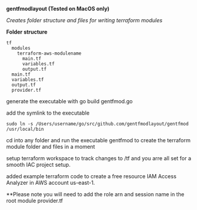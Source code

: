 **gentfmodlayout (Tested on MacOS only)**

*Creates folder structure and files for writing terraform modules*

**Folder structure**

```
tf
  modules
    terraform-aws-modulename
      main.tf
      variables.tf
      output.tf
  main.tf
  variables.tf
  output.tf
  provider.tf

```

generate the executable with go build gentfmod.go

add the symlink to the executable

`sudo ln -s /Users/username/go/src/github.com/gentfmodlayout/gentfmod /usr/local/bin`

cd into any folder and run the executable gentfmod to create the terraform module folder and files in a moment

setup terraform workspace to track changes to /tf and you arre all set for a smooth IAC project setup.

added example terraform code to create a free resource IAM Access Analyzer in AWS account us-east-1.

**Please note you will need to add the role arn and session name in the root module provider.tf
